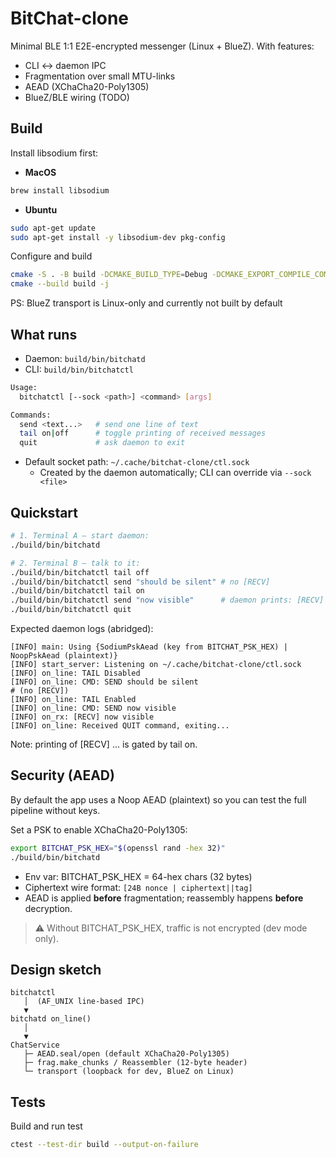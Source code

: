 # BitChat-clone

Minimal BLE 1:1 E2E-encrypted messenger (Linux + BlueZ).
With features:

- CLI <-> daemon IPC
- Fragmentation over small MTU-links
- AEAD (XChaCha20-Poly1305)
- BlueZ/BLE wiring (TODO)

## Build

Install libsodium first:

- **MacOS**

```bash
brew install libsodium
```

- **Ubuntu**

```bash
sudo apt-get update
sudo apt-get install -y libsodium-dev pkg-config
```

Configure and build

```bash
cmake -S . -B build -DCMAKE_BUILD_TYPE=Debug -DCMAKE_EXPORT_COMPILE_COMMANDS=ON
cmake --build build -j
```

PS: BlueZ transport is Linux-only and currently not built by default

## What runs

- Daemon: `build/bin/bitchatd`
- CLI: `build/bin/bitchatctl`

```bash
Usage:
  bitchatctl [--sock <path>] <command> [args]

Commands:
  send <text...>   # send one line of text
  tail on|off      # toggle printing of received messages
  quit             # ask daemon to exit
```

- Default socket path: `~/.cache/bitchat-clone/ctl.sock`
  - Created by the daemon automatically; CLI can override via `--sock <file>`

## Quickstart

```bash
# 1. Terminal A — start daemon:
./build/bin/bitchatd

# 2. Terminal B — talk to it:
./build/bin/bitchatctl tail off
./build/bin/bitchatctl send "should be silent" # no [RECV]
./build/bin/bitchatctl tail on
./build/bin/bitchatctl send "now visible"      # daemon prints: [RECV] now visible
./build/bin/bitchatctl quit
```

Expected daemon logs (abridged):

```text
[INFO] main: Using {SodiumPskAead (key from BITCHAT_PSK_HEX) | NoopPskAead (plaintext)}
[INFO] start_server: Listening on ~/.cache/bitchat-clone/ctl.sock
[INFO] on_line: TAIL Disabled
[INFO] on_line: CMD: SEND should be silent
# (no [RECV])
[INFO] on_line: TAIL Enabled
[INFO] on_line: CMD: SEND now visible
[INFO] on_rx: [RECV] now visible
[INFO] on_line: Received QUIT command, exiting...
```

Note: printing of [RECV] ... is gated by tail on.

## Security (AEAD)

By default the app uses a Noop AEAD (plaintext) so you can test the full pipeline without keys.

Set a PSK to enable XChaCha20-Poly1305:

```bash
export BITCHAT_PSK_HEX="$(openssl rand -hex 32)"
./build/bin/bitchatd
```

- Env var: BITCHAT_PSK_HEX = 64-hex chars (32 bytes)
- Ciphertext wire format: `[24B nonce | ciphertext||tag]`
- AEAD is applied **before** fragmentation; reassembly happens **before** decryption.

> ⚠️ Without BITCHAT_PSK_HEX, traffic is not encrypted (dev mode only).

## Design sketch

```text
bitchatctl
   │  (AF_UNIX line-based IPC)
   ▼
bitchatd on_line()
   │
   ▼
ChatService
   ├─ AEAD.seal/open (default XChaCha20-Poly1305)
   ├─ frag.make_chunks / Reassembler (12-byte header)
   └─ transport (loopback for dev, BlueZ on Linux)
```

## Tests

Build and run test

```bash
ctest --test-dir build --output-on-failure
```
